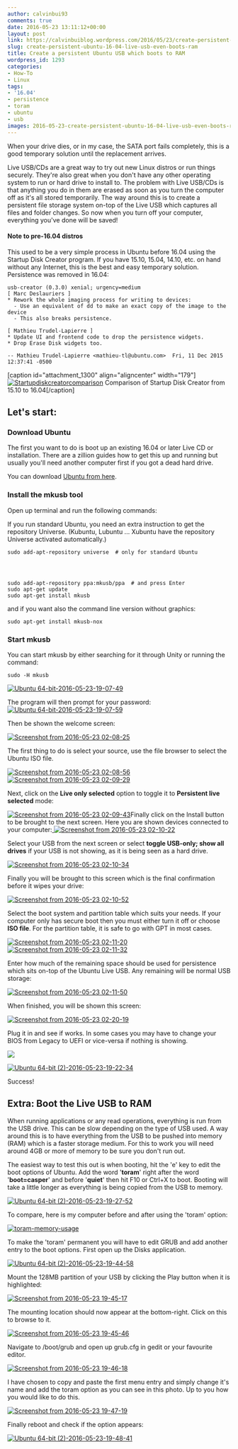 ```yaml
---
author: calvinbui93
comments: true
date: 2016-05-23 13:11:12+00:00
layout: post
link: https://calvinbuiblog.wordpress.com/2016/05/23/create-persistent-ubuntu-16-04-live-usb-even-boots-ram/
slug: create-persistent-ubuntu-16-04-live-usb-even-boots-ram
title: Create a persistent Ubuntu USB which boots to RAM
wordpress_id: 1293
categories:
- How-To
- Linux
tags:
- '16.04'
- persistence
- toram
- ubuntu
- usb
images: 2016-05-23-create-persistent-ubuntu-16-04-live-usb-even-boots-ram
---
```


When your drive dies, or in my case, the SATA port fails completely, this is a good temporary solution until the replacement arrives.

<!-- more -->

Live USB/CDs are a great way to try out new Linux distros or run things securely. They're also great when you don't have any other operating system to run or hard drive to install to. The problem with Live USB/CDs is that anything you do in them are erased as soon as you turn the computer off as it's all stored temporarily. The way around this is to create a persistent file storage system on-top of the Live USB which captures all files and folder changes. So now when you turn off your computer, everything you've done will be saved!


#### Note to pre-16.04 distros


This used to be a very simple process in Ubuntu before 16.04 using the Startup Disk Creator program. If you have 15.10, 15.04, 14.10, etc. on hand without any Internet, this is the best and easy temporary solution. Persistence was removed in 16.04:

    
    usb-creator (0.3.0) xenial; urgency=medium
    [ Marc Deslauriers ]
    * Rework the whole imaging process for writing to devices:
      - Use an equivalent of dd to make an exact copy of the image to the device
      - This also breaks persistence.
    
    [ Mathieu Trudel-Lapierre ]
    * Update UI and frontend code to drop the persistence widgets.
    * Drop Erase Disk widgets too.
    
    -- Mathieu Trudel-Lapierre <mathieu-tl@ubuntu.com>  Fri, 11 Dec 2015 12:37:41 -0500


[caption id="attachment_1300" align="aligncenter" width="179"][![Startupdiskcreatorcomparison](https://calvin.me/mymedia/uploads/2016/05/Startupdiskcreatorcomparison-179x300.png)](http://calvinbuiblog.files.wordpress.com/2016/05/startupdiskcreatorcomparison.png) Comparison of Startup Disk Creator from 15.10 to 16.04[/caption]


## Let's start:




### Download Ubuntu


The first you want to do is boot up an existing 16.04 or later Live CD or installation. There are a zillion guides how to get this up and running but usually you'll need another computer first if you got a dead hard drive.

You can download [Ubuntu from here](http://www.ubuntu.com/download).


### Install the mkusb tool


Open up terminal and run the following commands:


If you run standard Ubuntu, you need an extra instruction to get the repository Universe. (Kubuntu, Lubuntu ... Xubuntu have the repository Universe activated automatically.)




    
    sudo add-apt-repository universe  # only for standard Ubuntu



    
    sudo add-apt-repository ppa:mkusb/ppa  # and press Enter
    sudo apt-get update
    sudo apt-get install mkusb




and if you want also the command line version without graphics:




    
    sudo apt-get install mkusb-nox
    




### Start mkusb


You can start mkusb by either searching for it through Unity or running the command:

    
    sudo -H mkusb


[![Ubuntu 64-bit-2016-05-23-19-07-49](http://calvinbuiblog.files.wordpress.com/2016/05/ubuntu-64-bit-2016-05-23-19-07-49.png)](http://calvinbuiblog.files.wordpress.com/2016/05/ubuntu-64-bit-2016-05-23-19-07-49.png)

The program will then prompt for your password:[![Ubuntu 64-bit-2016-05-23-19-07-59](https://calvin.me/mymedia/uploads/2016/05/Ubuntu-64-bit-2016-05-23-19-07-59-300x200.png)](https://calvin.me/mymedia/uploads/2016/05/Ubuntu-64-bit-2016-05-23-19-07-59.png)

Then be shown the welcome screen:

[![Screenshot from 2016-05-23 02-08-25](https://calvin.me/mymedia/uploads/2016/05/Screenshot-from-2016-05-23-02-08-25.png)](https://calvin.me/mymedia/uploads/2016/05/Screenshot-from-2016-05-23-02-08-25.png)

The first thing to do is select your source, use the file browser to select the Ubuntu ISO file.

[![Screenshot from 2016-05-23 02-08-56](http://calvinbuiblog.files.wordpress.com/2016/05/screenshot-from-2016-05-23-02-08-56.png)](http://calvinbuiblog.files.wordpress.com/2016/05/screenshot-from-2016-05-23-02-08-56.png) [![Screenshot from 2016-05-23 02-09-29](http://calvinbuiblog.files.wordpress.com/2016/05/screenshot-from-2016-05-23-02-09-29-e1464005557692.png)](https://calvin.me/mymedia/uploads/2016/05/Screenshot-from-2016-05-23-02-09-29.png)

Next, click on the **Live only selected** option to toggle it to **Persistent live selected** mode:

[![Screenshot from 2016-05-23 02-09-43](http://calvinbuiblog.files.wordpress.com/2016/05/screenshot-from-2016-05-23-02-09-43.png)](http://calvinbuiblog.files.wordpress.com/2016/05/screenshot-from-2016-05-23-02-09-43.png)Finally click on the Install button to be brought to the next screen. Here you are shown devices connected to your computer:[
](http://calvinbuiblog.files.wordpress.com/2016/05/screenshot-from-2016-05-23-02-10-07.png) [![Screenshot from 2016-05-23 02-10-22](http://calvinbuiblog.files.wordpress.com/2016/05/screenshot-from-2016-05-23-02-10-22.png)](http://calvinbuiblog.files.wordpress.com/2016/05/screenshot-from-2016-05-23-02-10-22.png)

Select your USB from the next screen or select **toggle USB-only; show all drives** if your USB is not showing, as it is being seen as a hard drive.

[![Screenshot from 2016-05-23 02-10-34](http://calvinbuiblog.files.wordpress.com/2016/05/screenshot-from-2016-05-23-02-10-34.png)](http://calvinbuiblog.files.wordpress.com/2016/05/screenshot-from-2016-05-23-02-10-34.png)

Finally you will be brought to this screen which is the final confirmation before it wipes your drive:

[![Screenshot from 2016-05-23 02-10-52](http://calvinbuiblog.files.wordpress.com/2016/05/screenshot-from-2016-05-23-02-10-52.png)](http://calvinbuiblog.files.wordpress.com/2016/05/screenshot-from-2016-05-23-02-10-52.png)

Select the boot system and partition table which suits your needs. If your computer only has secure boot then you must either turn it off or choose **ISO file**. For the partition table, it is safe to go with GPT in most cases.

[![Screenshot from 2016-05-23 02-11-20](http://calvinbuiblog.files.wordpress.com/2016/05/screenshot-from-2016-05-23-02-11-20.png)](http://calvinbuiblog.files.wordpress.com/2016/05/screenshot-from-2016-05-23-02-11-20.png) [![Screenshot from 2016-05-23 02-11-32](http://calvinbuiblog.files.wordpress.com/2016/05/screenshot-from-2016-05-23-02-11-32.png)](http://calvinbuiblog.files.wordpress.com/2016/05/screenshot-from-2016-05-23-02-11-32.png)

Enter how much of the remaining space should be used for persistence which sits on-top of the Ubuntu Live USB. Any remaining will be normal USB storage:

[![Screenshot from 2016-05-23 02-11-50](http://calvinbuiblog.files.wordpress.com/2016/05/screenshot-from-2016-05-23-02-11-50.png)](http://calvinbuiblog.files.wordpress.com/2016/05/screenshot-from-2016-05-23-02-11-50.png)

When finished, you will be shown this screen:

[![Screenshot from 2016-05-23 02-20-19](http://calvinbuiblog.files.wordpress.com/2016/05/screenshot-from-2016-05-23-02-20-19.png)](http://calvinbuiblog.files.wordpress.com/2016/05/screenshot-from-2016-05-23-02-20-19.png)

Plug it in and see if works. In some cases you may have to change your BIOS from Legacy to UEFI or vice-versa if nothing is showing.

[![](https://calvin.me/mymedia/uploads/2016/05/Ubuntu-64-bit-2-2016-05-23-19-21-06-1024x768.png)](http://calvinbuiblog.files.wordpress.com/2016/05/ubuntu-64-bit-2-2016-05-23-19-21-06.png)

[![Ubuntu 64-bit (2)-2016-05-23-19-22-34](https://calvin.me/mymedia/uploads/2016/05/Ubuntu-64-bit-2-2016-05-23-19-22-34-1024x768.png)](http://calvinbuiblog.files.wordpress.com/2016/05/ubuntu-64-bit-2-2016-05-23-19-22-34.png)

Success!


## Extra: Boot the Live USB to RAM


When running applications or any read operations, everything is run from the USB drive. This can be slow depending on the type of USB used. A way around this is to have everything from the USB to be pushed into memory (RAM) which is a faster storage medium. For this to work you will need around 4GB or more of memory to be sure you don't run out.

The easiest way to test this out is when booting, hit the 'e' key to edit the boot options of Ubuntu. Add the word '**toram**' right after the word '**boot=casper**' and before '**quiet**' then hit F10 or Ctrl+X to boot. Booting will take a little longer as everything is being copied from the USB to memory.

[![Ubuntu 64-bit (2)-2016-05-23-19-27-52](https://calvin.me/mymedia/uploads/2016/05/Ubuntu-64-bit-2-2016-05-23-19-27-52-1024x768.png)](http://calvinbuiblog.files.wordpress.com/2016/05/ubuntu-64-bit-2-2016-05-23-19-27-52.png)

To compare, here is my computer before and after using the 'toram' option:

[![toram-memory-usage](http://calvinbuiblog.files.wordpress.com/2016/05/toram-memory-usage.png)](http://calvinbuiblog.files.wordpress.com/2016/05/toram-memory-usage.png)

To make the 'toram' permanent you will have to edit GRUB and add another entry to the boot options. First open up the Disks application.

[![Ubuntu 64-bit (2)-2016-05-23-19-44-58](http://calvinbuiblog.files.wordpress.com/2016/05/ubuntu-64-bit-2-2016-05-23-19-44-58-1.png)](http://calvinbuiblog.files.wordpress.com/2016/05/ubuntu-64-bit-2-2016-05-23-19-44-58-1.png)



Mount the 128MB partition of your USB by clicking the Play button when it is highlighted:

[![Screenshot from 2016-05-23 19-45-17](http://calvinbuiblog.files.wordpress.com/2016/05/screenshot-from-2016-05-23-19-45-17.png)](http://calvinbuiblog.files.wordpress.com/2016/05/screenshot-from-2016-05-23-19-45-17.png)

The mounting location should now appear at the bottom-right. Click on this to browse to it.

[![Screenshot from 2016-05-23 19-45-46](http://calvinbuiblog.files.wordpress.com/2016/05/screenshot-from-2016-05-23-19-45-46.png)](http://calvinbuiblog.files.wordpress.com/2016/05/screenshot-from-2016-05-23-19-45-46.png)

Navigate to /boot/grub and open up grub.cfg in gedit or your favourite editor.

[![Screenshot from 2016-05-23 19-46-18](https://calvin.me/mymedia/uploads/2016/05/Screenshot-from-2016-05-23-19-46-18.png)](https://calvin.me/mymedia/uploads/2016/05/Screenshot-from-2016-05-23-19-46-18.png)

I have chosen to copy and paste the first menu entry and simply change it's name and add the toram option as you can see in this photo. Up to you how you would like to do this.

[![Screenshot from 2016-05-23 19-47-19](http://calvinbuiblog.files.wordpress.com/2016/05/screenshot-from-2016-05-23-19-47-19.png)](http://calvinbuiblog.files.wordpress.com/2016/05/screenshot-from-2016-05-23-19-47-19.png)

Finally reboot and check if the option appears:

[![Ubuntu 64-bit (2)-2016-05-23-19-48-41](https://calvin.me/mymedia/uploads/2016/05/Ubuntu-64-bit-2-2016-05-23-19-48-41-1024x768.png)](http://calvinbuiblog.files.wordpress.com/2016/05/ubuntu-64-bit-2-2016-05-23-19-48-41.png)
